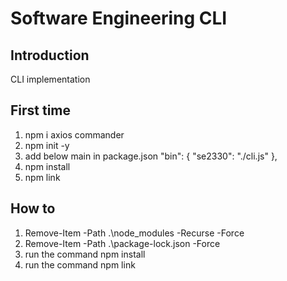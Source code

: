 # Software Engineering CLI

## Introduction
CLI implementation

## First time
1. npm i axios commander
2. npm init -y
3. add below main in package.json
"bin": {
    "se2330": "./cli.js"
  },
4. npm install
5. npm link

## How to
1. Remove-Item -Path .\node_modules -Recurse -Force
2. Remove-Item -Path .\package-lock.json -Force
3. run the command npm install
4. run the command npm link